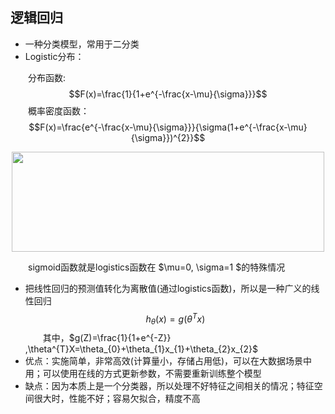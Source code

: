 ## 逻辑回归
- 一种分类模型，常用于二分类
- Logistic分布：

&emsp;&emsp;分布函数:
$$F(x)=\frac{1}{1+e^{-\frac{x-\mu}{\sigma}}}$$
&emsp;&emsp;概率密度函数：
$$F(x)=\frac{e^{-\frac{x-\mu}{\sigma}}}{\sigma(1+e^{-\frac{x-\mu}{\sigma}})^{2}}$$
<div align=center><img width="500" height="160" src="https://github.com/ethan-sui/AI-algorithm-engineer-knowledge/blob/main/image/logistics01.png"/></div>

&emsp;&emsp;sigmoid函数就是logistics函数在 $\mu=0, \sigma=1 $的特殊情况
- 把线性回归的预测值转化为离散值(通过logistics函数)，所以是一种广义的线性回归
$$h_{\theta }(x)=g(\theta ^{T}x)$$
&emsp;&emsp;其中，$g(Z)=\frac{1}{1+e^{-Z}} ,\theta^{T}X=\theta_{0}+\theta_{1}x_{1}+\theta_{2}x_{2}$
- 优点：实施简单，非常高效(计算量小，存储占用低)，可以在大数据场景中用；可以使用在线的方式更新参数，不需要重新训练整个模型
- 缺点：因为本质上是一个分类器，所以处理不好特征之间相关的情况；特征空间很大时，性能不好；容易欠拟合，精度不高
